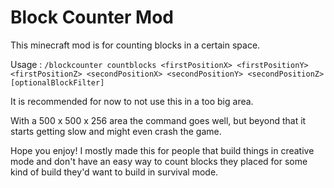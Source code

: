  # Block Counter Mod

This minecraft mod is for counting blocks in a certain space.

Usage : `/blockcounter countblocks <firstPositionX> <firstPositionY> <firstPositionZ> <secondPositionX> <secondPositionY> <secondPositionZ> [optionalBlockFilter]`

It is recommended for now to not use this in a too big area.

With a 500 x 500 x 256 area the command goes well, but beyond that it starts getting slow and might even crash the game.

Hope you enjoy! I mostly made this for people that build things in creative mode and don't have an easy way to count blocks they placed for some kind of build they'd want to build in survival mode.
